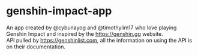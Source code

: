 # genshin-impact-app

An app created by @cybunayog and @timothylim17 who love playing Genshin Impact and inspired by the https://genshin.gg website.<br />
API pulled by https://genshinlist.com, all the information on using the API is on their documentation.<br />